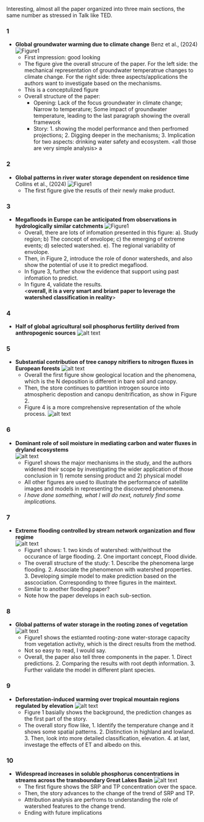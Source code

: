 
Interesting, almost all the paper organized into three main sections, the same number as stressed in Talk like TED.

### 1
- **Global groundwater warming due to climate change** Benz et al., (2024)
    ![Figure1](read/GlobalGroundwaterWarmingDueToClimateChange/Figure1.png)  
    - First impression: good looking
    - The figure give the overall strucure of the paper. For the left side: the mechanical representation of groundwater temperatrue changes to climate change. For the right side: three aspects/applications the authors want to investigate based on the mechanisms.
    - This is a conceptulized figure
    - Overall structure of the paper:
        - Opening: Lack of the focus groundwater in climate change; Narrow to temperature; Some impact of groundwater temperature, leading to the last paragraph showing the overall framework
        - Story: 1. showing the model performance and then perfromed projections; 2. Digging deeper in the mechanisms; 3. Implication for two aspects: drinking water safety and ecosystem. \<all those are very simple analysis\>
a
### 2
- **Global patterns in river water storage dependent on residence time** Collins et al., (2024)
    ![Figure1](read/GlobalPatternsInRiverWaterStorageDependentOnResidenceTime/Figure1.png)  
    - The first figure give the resutls of their newly make product. <!--整个paper感觉每太看懂-->

### 3
- **Megafloods in Europe can be anticipated from observations in hydrologically similar catchments**
    ![Figure1](read/MegafloodsInEuropeCanBeAnticipatedFromObservationsInHydrologicallySimilarCatchments/Figure1.png)
    - Overall, there are lots of infomation presented in this figure: a). Study region; b) The concept of envolope; c) the emerging of extreme events; d) selected watershed. e). The regional variability of envolope.
    - Then, in Figure 2, introduce the role of donor watersheds, and also show the potential of use it to predict megaflood.
    - In figure 3, further show the evidence that support using past infomation to predict.
    - In figure 4, validate the results.  
    \<**overall, it is a very smart and briant paper to leverage the watershed classification in reality**\>

### 4
- **Half of global agricultural soil phosphorus fertility derived from anthropogenic sources**
    ![alt text](read/HalfOfGlobalAgriculturalSoilPhosphorusFertilityDerivedFromAnthropogenicSources/Figure1.png)

### 5
- **Substantial contribution of tree canopy nitrifiers to nitrogen fluxes in European forests**
    ![alt text](read/SubstantialContributionOfTreeCanopyNitrifiersToNitrogenFluxesInEuropeanForests/Figure1.png)
    - Overall the first figure show geological location and the phenomena, which is the N deposition is different in bare soil and canopy.
    - Then, the store continues to partition introgen source into atmospheric depostion and canopu denitrification, as show in Figure 2. 
    - Figure 4 is a more comprehensive representation of the whole process.
    ![alt text](read/SubstantialContributionOfTreeCanopyNitrifiersToNitrogenFluxesInEuropeanForests/Figure4.png)

### 6
- **Dominant role of soil moisture in mediating carbon and water fluxes in dryland ecosystems**  
    ![alt text](read/DominantRoleOfSoilMoistureInMediatingCarbonAndWaterFluxesInDrylandEcosystems/Figure1.png)  
    - Figure1 shows the major mechanisms in the study, and the authors widened their scope by investigating the wider application of those conclusion in 1) remote sensing product and 2) physical model
    - All other figures are used to illustrate the performance of satellite images and models in representing the discovered phenomena.
    - *I have done something, what I will do next, naturely find some implications.*

### 7
- **Extreme flooding controlled by stream network organization and flow regime**  
    ![alt text](read/ExtremeFloodingControlledByStreamNetworkOrganizationAndFlowRegime/Figure1.png)
    - Figure1 shows: 1. two kinds of watershed: with/without the occurance of large flooding. 2. One important concept, Flood divide. 
    - The overall structure of the study: 1. Describe the phenomena large flooding. 2. Associate the phenomenon with watershed properties. 3. Developing simple model to make prediction based on the asscociation. Corresponding to three figures in the maintext.
    - Similar to another flooding paper?
    - Note how the paper develops in each sub-section.  

### 8
- **Global patterns of water storage in the rooting zones of vegetation**  
    ![alt text](read/GlobalPatternsOfWaterStorageInTheRootingZonesOfVegetation/Figure1.png)
    - Figure1 shows the estiamted rooting-zone water-storage capacity from vegetation activity, which is the direct results from the method.
    - Not so easy to read, I would say.
    - Overall, the paper also tell three components in the paper. 1. Direct predictions. 2. Comparing the results with root depth information. 3. Further validate the model in different plant species.

### 9
- **Deforestation-induced warming over tropical mountain regions regulated by elevation**
    ![alt text](read/DeforestationInducedWarmingOverTropicalMountainRegionsRegulatedByElevation/Figure1.png)
    - Figure 1 basially shows the background, the prediction changes as the first part of the story.
    - The overall story flow like, 1. Identify the temperature change and it shows some spatial patterns. 2. Distinction in highland and lowland. 3. Then, look into more detailed classification, elevation. 4. at last, investage the effects of ET and albedo on this.

### 10
- **Widespread increases in soluble phosphorus concentrations in streams across the transboundary Great Lakes Basin**
    ![alt text](read/WidespreadIncreasesInSolublehosphorusConcentrationsInStreamsAcrossTheTransboundaryGreatLakesBasin/Figure1.png) 
    - The first figure shows the SRP and TP concentration over the space.
    - Then, the story advances to the change of the trend of SRP and TP.
    - Attribution analysis are perfroms to understanding the role of watershed features to the change trend.
    - Ending with future implications